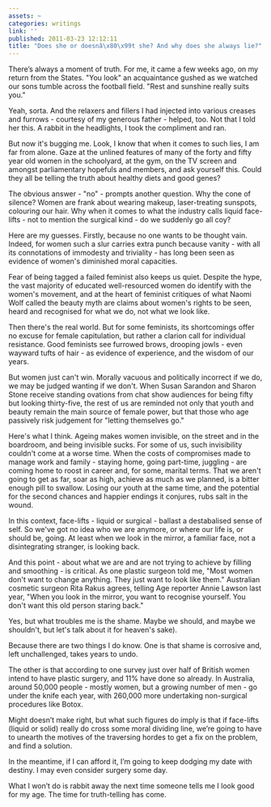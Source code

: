 ```yaml
---
assets: ~
categories: writings
link: ''
published: 2011-03-23 12:12:11
title: "Does she or doesnâ\x80\x99t she? And why does she always lie?"
---
```

There’s always a moment of truth. For me, it came a few weeks ago, on my
return from the States. "You look" an acquaintance gushed as we watched our sons tumble across the football field. "Rest and sunshine really suits you." 

Yeah, sorta. And the relaxers and fillers I had injected into various creases and furrows - courtesy of my generous father - helped, too. Not that I told her this. A rabbit in the headlights, I took the compliment and ran. 

But now it's bugging me. Look, I know that when it comes to such lies, I am far from alone. Gaze at the unlined features of many of the forty and fifty year old women in the schoolyard, at the gym, on the TV screen and amongst parliamentary hopefuls and members, and ask yourself this. Could they all be telling the truth about healthy diets and good genes? 

The obvious answer - "no" - prompts another question. Why the cone of silence? Women are frank about wearing makeup, laser-treating sunspots, colouring our hair. Why when it comes to what the industry calls liquid face-lifts - not to mention the surgical kind - do we suddenly go all coy? 

Here are my guesses. Firstly, because no one wants to be thought vain. Indeed, for women such a slur carries extra punch because vanity - with all its connotations of immodesty and triviality - has long been seen as evidence of women's diminished moral capacities.

Fear of being tagged a failed feminist also keeps us quiet. Despite the hype, the vast majority of educated well-resourced women do identify with the women's movement, and at the heart of feminist critiques of what Naomi Wolf called the beauty myth are claims about women's rights to be seen, heard and recognised for what we do, not what we look like. 

Then there's the real world. But for some feminists, its shortcomings offer no excuse for female capitulation, but rather a clarion call for individual resistance. Good feminists see furrowed brows, drooping jowls - even wayward tufts of hair - as evidence of experience, and the wisdom of our years. 

But women just can't win. Morally vacuous and politically incorrect if we do, we may be judged wanting if we don't. When Susan Sarandon and Sharon Stone receive standing ovations from chat show audiences for being fifty but looking thirty-five, the rest of us are reminded not only that youth and beauty remain the main source of female power, but that those who age passively risk judgement for "letting themselves go." 

Here's what I think. Ageing makes women invisible, on the street and in the boardroom, and being invisible sucks. For some of us, such invisibility couldn't come at a worse time. When the costs of compromises made to manage work and family - staying home, going part-time, juggling - are coming home to roost in career and, for some, marital terms. That we aren't going to get as far, soar as high, achieve as much as we planned, is a bitter enough pill to swallow. Losing our youth at the same time, and the potential for the second chances and happier endings it conjures, rubs salt in the wound. 

In this context, face-lifts - liquid or surgical - ballast a destabalised sense of self. So we've got no idea who we are anymore, or where our life is, or should be, going. At least when we look in the mirror, a familiar face, not a disintegrating stranger, is looking back. 

And this point - about what we are and are not trying to achieve by filling and smoothing - is critical. As one plastic surgeon told me, "Most women don't want to change anything. They just want to look like them." Australian cosmetic surgeon Rita Rakus agrees, telling Age reporter Annie Lawson last year, "When you look in the mirror, you want to recognise yourself. You don't want this old person staring back."

Yes, but what troubles me is the shame. Maybe we should, and maybe we shouldn't, but let's talk about it for heaven's sake).

Because there are two things I do know. One is that shame is corrosive
and, left unchallenged, takes years to undo.

The other is that according to one survey just over half of British
women intend to have plastic surgery, and 11% have done so already. In
Australia, around 50,000 people - mostly women, but a growing number of
men - go under the knife each year, with 260,000 more undertaking
non-surgical procedures like Botox.

Might doesn’t make right, but what such figures do imply is that if
face-lifts (liquid or solid) really do cross some moral dividing line,
we’re going to have to unearth the motives of the traversing hordes to
get a fix on the problem, and find a solution.

In the meantime, if I can afford it, I’m going to keep dodging my date
with destiny. I may even consider surgery some day.

What I won’t do is rabbit away the next time someone tells me I look
good for my age. The time for truth-telling has come.